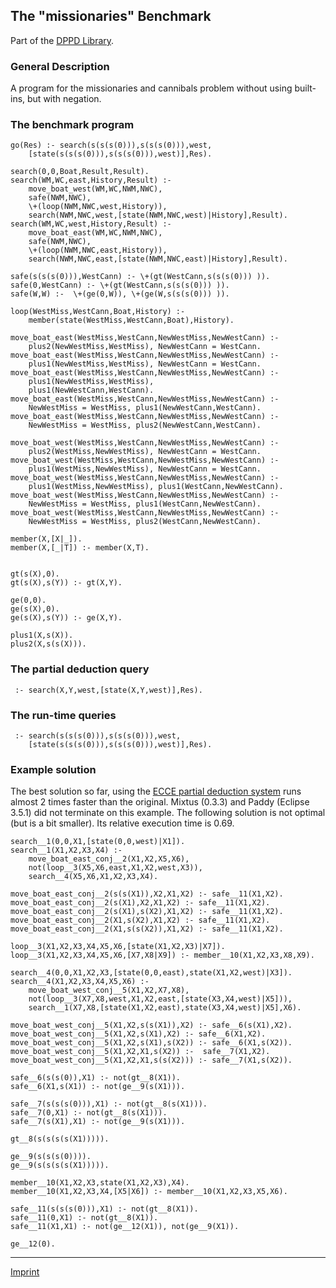 The "missionaries" Benchmark
----------------------------

Part of the [DPPD Library](https://github.com/leuschel/DPPD).

### General Description

A program for the missionaries and cannibals problem without using
built-ins, but with negation.

### The benchmark program

    go(Res) :- search(s(s(s(0))),s(s(s(0))),west,
        [state(s(s(s(0))),s(s(s(0))),west)],Res).

    search(0,0,Boat,Result,Result).
    search(WM,WC,east,History,Result) :-
        move_boat_west(WM,WC,NWM,NWC),
        safe(NWM,NWC),
        \+(loop(NWM,NWC,west,History)),
        search(NWM,NWC,west,[state(NWM,NWC,west)|History],Result).
    search(WM,WC,west,History,Result) :-
        move_boat_east(WM,WC,NWM,NWC),
        safe(NWM,NWC),
        \+(loop(NWM,NWC,east,History)),
        search(NWM,NWC,east,[state(NWM,NWC,east)|History],Result).

    safe(s(s(s(0))),WestCann) :- \+(gt(WestCann,s(s(s(0))) )).
    safe(0,WestCann) :- \+(gt(WestCann,s(s(s(0))) )).
    safe(W,W) :-  \+(ge(0,W)), \+(ge(W,s(s(s(0))) )).

    loop(WestMiss,WestCann,Boat,History) :-
        member(state(WestMiss,WestCann,Boat),History).

    move_boat_east(WestMiss,WestCann,NewWestMiss,NewWestCann) :-
        plus2(NewWestMiss,WestMiss), NewWestCann = WestCann.
    move_boat_east(WestMiss,WestCann,NewWestMiss,NewWestCann) :-
        plus1(NewWestMiss,WestMiss), NewWestCann = WestCann.
    move_boat_east(WestMiss,WestCann,NewWestMiss,NewWestCann) :-
        plus1(NewWestMiss,WestMiss),
        plus1(NewWestCann,WestCann).
    move_boat_east(WestMiss,WestCann,NewWestMiss,NewWestCann) :-
        NewWestMiss = WestMiss, plus1(NewWestCann,WestCann).
    move_boat_east(WestMiss,WestCann,NewWestMiss,NewWestCann) :-
        NewWestMiss = WestMiss, plus2(NewWestCann,WestCann).

    move_boat_west(WestMiss,WestCann,NewWestMiss,NewWestCann) :-
        plus2(WestMiss,NewWestMiss), NewWestCann = WestCann.
    move_boat_west(WestMiss,WestCann,NewWestMiss,NewWestCann) :-
        plus1(WestMiss,NewWestMiss), NewWestCann = WestCann.
    move_boat_west(WestMiss,WestCann,NewWestMiss,NewWestCann) :-
        plus1(WestMiss,NewWestMiss), plus1(WestCann,NewWestCann).
    move_boat_west(WestMiss,WestCann,NewWestMiss,NewWestCann) :-
        NewWestMiss = WestMiss, plus1(WestCann,NewWestCann).
    move_boat_west(WestMiss,WestCann,NewWestMiss,NewWestCann) :-
        NewWestMiss = WestMiss, plus2(WestCann,NewWestCann).

    member(X,[X|_]).
    member(X,[_|T]) :- member(X,T).


    gt(s(X),0).
    gt(s(X),s(Y)) :- gt(X,Y).

    ge(0,0).
    ge(s(X),0).
    ge(s(X),s(Y)) :- ge(X,Y).

    plus1(X,s(X)).
    plus2(X,s(s(X))).

### The partial deduction query

     :- search(X,Y,west,[state(X,Y,west)],Res).

### The run-time queries

     :- search(s(s(s(0))),s(s(s(0))),west,
        [state(s(s(s(0))),s(s(s(0))),west)],Res).

### Example solution

The best solution so far, using the [ECCE partial deduction
system](/~mal/systems/ecce.html) runs almost 2 times faster than the
original. Mixtus (0.3.3) and Paddy (Eclipse 3.5.1) did not terminate on
this example. The following solution is not optimal (but is a bit
smaller). Its relative execution time is 0.69.

    search__1(0,0,X1,[state(0,0,west)|X1]).
    search__1(X1,X2,X3,X4) :- 
        move_boat_east_conj__2(X1,X2,X5,X6), 
        not(loop__3(X5,X6,east,X1,X2,west,X3)), 
        search__4(X5,X6,X1,X2,X3,X4).

    move_boat_east_conj__2(s(s(X1)),X2,X1,X2) :- safe__11(X1,X2).
    move_boat_east_conj__2(s(X1),X2,X1,X2) :- safe__11(X1,X2).
    move_boat_east_conj__2(s(X1),s(X2),X1,X2) :- safe__11(X1,X2).
    move_boat_east_conj__2(X1,s(X2),X1,X2) :- safe__11(X1,X2).
    move_boat_east_conj__2(X1,s(s(X2)),X1,X2) :- safe__11(X1,X2).

    loop__3(X1,X2,X3,X4,X5,X6,[state(X1,X2,X3)|X7]).
    loop__3(X1,X2,X3,X4,X5,X6,[X7,X8|X9]) :- member__10(X1,X2,X3,X8,X9).

    search__4(0,0,X1,X2,X3,[state(0,0,east),state(X1,X2,west)|X3]).
    search__4(X1,X2,X3,X4,X5,X6) :- 
        move_boat_west_conj__5(X1,X2,X7,X8), 
        not(loop__3(X7,X8,west,X1,X2,east,[state(X3,X4,west)|X5])), 
        search__1(X7,X8,[state(X1,X2,east),state(X3,X4,west)|X5],X6).

    move_boat_west_conj__5(X1,X2,s(s(X1)),X2) :- safe__6(s(X1),X2).
    move_boat_west_conj__5(X1,X2,s(X1),X2) :- safe__6(X1,X2).
    move_boat_west_conj__5(X1,X2,s(X1),s(X2)) :- safe__6(X1,s(X2)).
    move_boat_west_conj__5(X1,X2,X1,s(X2)) :-  safe__7(X1,X2).
    move_boat_west_conj__5(X1,X2,X1,s(s(X2))) :- safe__7(X1,s(X2)).

    safe__6(s(s(0)),X1) :- not(gt__8(X1)).
    safe__6(X1,s(X1)) :- not(ge__9(s(X1))).

    safe__7(s(s(s(0))),X1) :- not(gt__8(s(X1))).
    safe__7(0,X1) :- not(gt__8(s(X1))).
    safe__7(s(X1),X1) :- not(ge__9(s(X1))).

    gt__8(s(s(s(s(X1))))).

    ge__9(s(s(s(0)))).
    ge__9(s(s(s(s(X1))))).

    member__10(X1,X2,X3,state(X1,X2,X3),X4).
    member__10(X1,X2,X3,X4,[X5|X6]) :- member__10(X1,X2,X3,X5,X6).

    safe__11(s(s(s(0))),X1) :- not(gt__8(X1)).
    safe__11(0,X1) :- not(gt__8(X1)).
    safe__11(X1,X1) :- not(ge__12(X1)), not(ge__9(X1)).

    ge__12(0).

------------------------------------------------------------------------

[Imprint](http://www.stups.uni-duesseldorf.de/w/Imprint)
